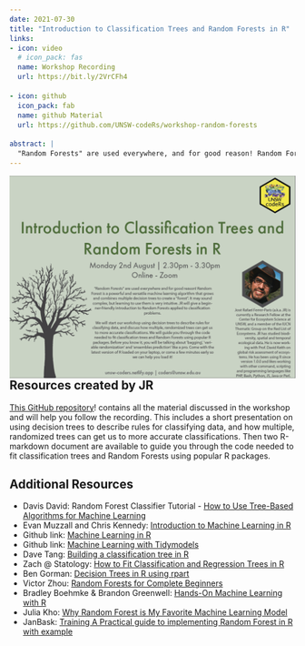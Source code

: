```yaml
---
date: 2021-07-30
title: "Introduction to Classification Trees and Random Forests in R"
links:
- icon: video 
  # icon_pack: fas
  name: Workshop Recording
  url: https://bit.ly/2VrCFh4

- icon: github
  icon_pack: fab
  name: github Material
  url: https://github.com/UNSW-codeRs/workshop-random-forests
  
abstract: |
  "Random Forests" are used everywhere, and for good reason! Random Forest is a powerful and versatile machine learning algorithm that grows and combines multiple decision trees to create a "forest". It sounds very complex, but learning to use them is very intuitive, especially if you have a **USNW codeRs workshop** to help you.
---
```


<img src="random_forest.png" width=1000 style = "margin-left: 0px; margin-right: 0px; float:right;" >

## Resources created by JR

[This GitHub repository](https://github.com/UNSW-codeRs/workshop-random-forests)! contains all the material discussed in the workshop and will help you follow the recording. This includes a short presentation on using decision trees to describe rules for classifying data, and how multiple, randomized trees can get us to more accurate classifications. Then two R-markdown document are available to guide you through the code needed to fit classification trees and Random Forests using popular R packages.

## Additional Resources

- Davis David: Random Forest Classifier Tutorial - [How to Use Tree-Based Algorithms for Machine Learning](https://www.freecodecamp.org/news/how-to-use-the-tree-based-algorithm-for-machine-learning/)
- Evan Muzzall and Chris Kennedy: [Introduction to Machine Learning in R](https://dlab-berkeley.github.io/Machine-Learning-in-R/slides.html)
- Github link: [Machine Learning in R](https://github.com/dlab-berkeley/Machine-Learning-in-R)
- Github link: [Machine Learning with Tidymodels](https://github.com/dlab-berkeley/Machine-Learning-with-tidymodels)
- Dave Tang: [Building a classification tree in R](https://davetang.org/muse/2013/03/12/building-a-classification-tree-in-r)
- Zach @ Statology: [How to Fit Classification and Regression Trees in R](https://www.statology.org/classification-and-regression-trees-in-r/)
- Ben Gorman: [Decision Trees in R using rpart](https://www.gormanalysis.com/blog/decision-trees-in-r-using-rpart/)
- Victor Zhou: [Random Forests for Complete Beginners](https://victorzhou.com/blog/intro-to-random-forests/)
- Bradley Boehmke & Brandon Greenwell: [Hands-On Machine Learning with R](https://bradleyboehmke.github.io/HOML/random-forest.html)
- Julia Kho: [Why Random Forest is My Favorite Machine Learning Model](https://towardsdatascience.com/why-random-forest-is-my-favorite-machine-learning-model-b97651fa3706)
- JanBask: [Training A Practical guide to implementing Random Forest in R with example](https://www.janbasktraining.com/blog/random-forest-in-r/)
